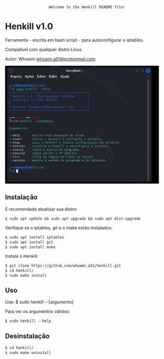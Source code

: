 						Welcome to the Henkill README file!    

Henkill v1.0
=============

Ferramenta - escrita em bash script - para autoconfigurar o iptables. 

Compatível com qualquer distro Linux.

Autor: Whoami <whoami.a51@protonmail.com>

![descrição](/henkill.png)  

Instalação
-----------

É recomendado atualizar sua distro:
 
    $ sudo apt update && sudo apt upgrade && sudo apt dist-upgrade

Verifique se o iptables, git e o make estão instalados:
 
    $ sudo apt install iptables
    $ sudo apt install git
    $ sudo apt install make

Instale o Henkill:

    $ git clone https://github.com/whoami-a51/henkill.git
    $ cd henkill/
    $ sudo make install
    
Uso
----

Use: $ sudo henkill --[argumento]

Para ver os argumentos válidos:

    $ sudo henkill --help


Desinstalação
--------------

    $ cd henkill/
    $ sudo make uninstall
    
